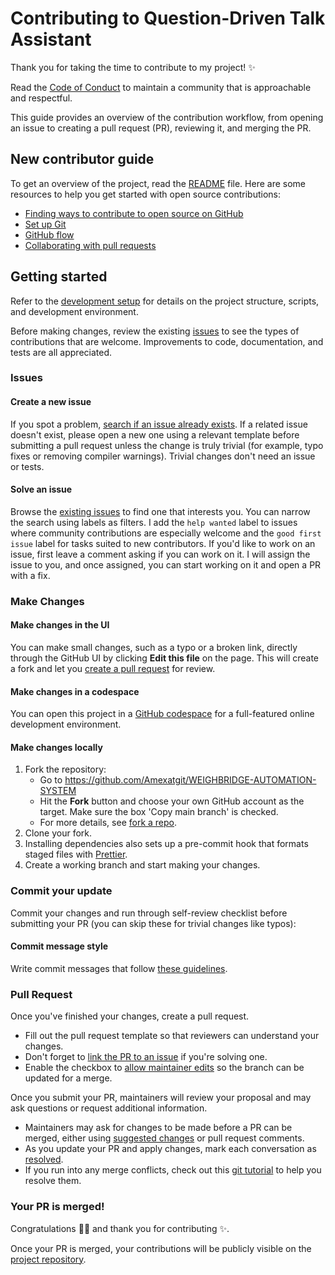 # Contributing to Question-Driven Talk Assistant <!-- omit in toc -->

Thank you for taking the time to contribute to my project! :sparkles:

Read the [Code of Conduct](./CODE_OF_CONDUCT.md) to maintain a community that is approachable and respectful.

This guide provides an overview of the contribution workflow, from opening an issue to creating a pull request (PR), reviewing it, and merging the PR.

## New contributor guide

To get an overview of the project, read the [README](./README.md) file. Here are some resources to help you get started with open source contributions:

- [Finding ways to contribute to open source on GitHub](https://docs.github.com/en/get-started/exploring-projects-on-github/finding-ways-to-contribute-to-open-source-on-github)
- [Set up Git](https://docs.github.com/en/get-started/git-basics/set-up-git)
- [GitHub flow](https://docs.github.com/en/get-started/using-github/github-flow)
- [Collaborating with pull requests](https://docs.github.com/en/pull-requests/collaborating-with-pull-requests)

## Getting started

Refer to the [development setup](./README.md#development-setup) for details on the project structure, scripts, and development environment.

Before making changes, review the existing [issues](https://github.com/martinfrancois/question-driven-talk-assistant/issues) to see the types of contributions that are welcome. Improvements to code, documentation, and tests are all appreciated.

### Issues

#### Create a new issue

If you spot a problem, [search if an issue already exists](https://docs.github.com/en/search-github/searching-on-github/searching-issues-and-pull-requests#search-by-the-title-body-or-comments). If a related issue doesn't exist, please open a new one using a relevant template before submitting a pull request unless the change is truly trivial (for example, typo fixes or removing compiler warnings). Trivial changes don't need an issue or tests.

#### Solve an issue

Browse the [existing issues](https://github.com/martinfrancois/question-driven-talk-assistant/issues) to find one that interests you. You can narrow the search using labels as filters. I add the `help wanted` label to issues where community contributions are especially welcome and the `good first issue` label for tasks suited to new contributors. If you'd like to work on an issue, first leave a comment asking if you can work on it. I will assign the issue to you, and once assigned, you can start working on it and open a PR with a fix.

### Make Changes

#### Make changes in the UI

You can make small changes, such as a typo or a broken link, directly through the GitHub UI by clicking **Edit this file** on the page. This will create a fork and let you [create a pull request](#pull-request) for review.

#### Make changes in a codespace

You can open this project in a [GitHub codespace](https://github.com/features/codespaces) for a full-featured online development environment.

#### Make changes locally

1. Fork the repository:
   - Go to https://github.com/Amexatgit/WEIGHBRIDGE-AUTOMATION-SYSTEM
   - Hit the **Fork** button and choose your own GitHub account as the target. Make sure the box 'Copy main branch' is checked.
   - For more details, see [fork a repo](https://docs.github.com/en/get-started/quickstart/fork-a-repo).
2. Clone your fork.
3. Installing dependencies also sets up a pre-commit hook that formats staged files with [Prettier](https://prettier.io/).
4. Create a working branch and start making your changes.

### Commit your update

Commit your changes and run through self-review checklist before submitting your PR (you can skip these for trivial changes like typos):


#### Commit message style

Write commit messages that follow [these guidelines](https://cbea.ms/git-commit/).

### Pull Request

Once you've finished your changes, create a pull request.

- Fill out the pull request template so that reviewers can understand your changes.
- Don't forget to [link the PR to an issue](https://docs.github.com/en/issues/tracking-your-work-with-issues/linking-a-pull-request-to-an-issue) if you're solving one.
- Enable the checkbox to [allow maintainer edits](https://docs.github.com/en/pull-requests/collaborating-with-pull-requests/allowing-changes-to-a-pull-request-branch-created-from-a-fork) so the branch can be updated for a merge.

Once you submit your PR, maintainers will review your proposal and may ask questions or request additional information.

- Maintainers may ask for changes to be made before a PR can be merged, either using [suggested changes](https://docs.github.com/en/pull-requests/collaborating-with-pull-requests/incorporating-feedback-in-your-pull-request) or pull request comments.
- As you update your PR and apply changes, mark each conversation as [resolved](https://docs.github.com/en/pull-requests/collaborating-with-pull-requests/commenting-on-a-pull-request#resolving-conversations).
- If you run into any merge conflicts, check out this [git tutorial](https://github.com/skills/resolve-merge-conflicts) to help you resolve them.

### Your PR is merged!

Congratulations :tada::tada: and thank you for contributing :sparkles:.

Once your PR is merged, your contributions will be publicly visible on the [project repository](https://github.com/martinfrancois/question-driven-talk-assistant).
